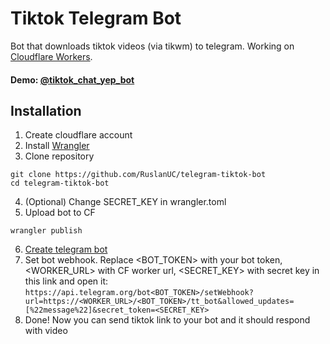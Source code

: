 # Tiktok Telegram Bot

Bot that downloads tiktok videos (via tikwm) to telegram. Working on [Cloudflare Workers](https://workers.cloudflare.com/).

#### Demo: [@tiktok_chat_yep_bot](https://t.me/tiktok_chat_yep_bot)

## Installation
1. Create cloudflare account
2. Install [Wrangler](https://developers.cloudflare.com/workers/wrangler/install-and-update/#install-wrangler-globally)
3. Clone repository
```shell
git clone https://github.com/RuslanUC/telegram-tiktok-bot
cd telegram-tiktok-bot
```
4. (Optional) Change SECRET_KEY in wrangler.toml
5. Upload bot to CF
```shell
wrangler publish
```
6. [Create telegram bot](https://core.telegram.org/bots/features#botfather)
7. Set bot webhook. Replace <BOT_TOKEN> with your bot token, <WORKER_URL> with CF worker url, <SECRET_KEY> with secret key in this link and open it: `https://api.telegram.org/bot<BOT_TOKEN>/setWebhook?url=https://<WORKER_URL>/<BOT_TOKEN>/tt_bot&allowed_updates=[%22message%22]&secret_token=<SECRET_KEY>`
8. Done! Now you can send tiktok link to your bot and it should respond with video